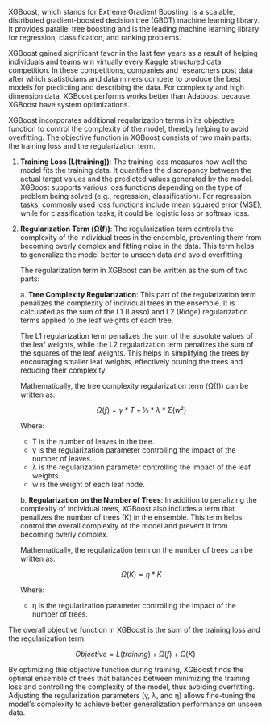 XGBoost, which stands for Extreme Gradient Boosting, is a scalable, distributed gradient-boosted decision tree (GBDT) machine learning library. It provides parallel tree boosting and is the leading machine learning library for regression, classification, and ranking problems.

XGBoost gained significant favor in the last few years as a result of helping individuals and teams win virtually every Kaggle structured data competition. In these competitions, companies and researchers post data after which statisticians and data miners compete to produce the best models for predicting and describing the data.
For complexity and high dimension data, XGBoost performs works better than Adaboost because XGBoost have system optimizations.

XGBoost incorporates additional regularization terms in its objective function to control the complexity of the model, thereby helping to avoid overfitting. The objective function in XGBoost consists of two main parts: the training loss and the regularization term.

1. **Training Loss (L(training))**: The training loss measures how well the model fits the training data. It quantifies the discrepancy between the actual target values and the predicted values generated by the model. XGBoost supports various loss functions depending on the type of problem being solved (e.g., regression, classification). For regression tasks, commonly used loss functions include mean squared error (MSE), while for classification tasks, it could be logistic loss or softmax loss.

2. **Regularization Term (Ω(f))**: The regularization term controls the complexity of the individual trees in the ensemble, preventing them from becoming overly complex and fitting noise in the data. This term helps to generalize the model better to unseen data and avoid overfitting.

   The regularization term in XGBoost can be written as the sum of two parts:

   a. **Tree Complexity Regularization**: This part of the regularization term penalizes the complexity of individual trees in the ensemble. It is calculated as the sum of the L1 (Lasso) and L2 (Ridge) regularization terms applied to the leaf weights of each tree.
   
   The L1 regularization term penalizes the sum of the absolute values of the leaf weights, while the L2 regularization term penalizes the sum of the squares of the leaf weights. This helps in simplifying the trees by encouraging smaller leaf weights, effectively pruning the trees and reducing their complexity.
   
   Mathematically, the tree complexity regularization term (Ω(f)) can be written as:
   
   $$Ω(f) = γ * T + ½ * λ * Σ(w²)$$

   Where:
   - T is the number of leaves in the tree.
   - γ is the regularization parameter controlling the impact of the number of leaves.
   - λ is the regularization parameter controlling the impact of the leaf weights.
   - w is the weight of each leaf node.

   b. **Regularization on the Number of Trees**: In addition to penalizing the complexity of individual trees, XGBoost also includes a term that penalizes the number of trees (K) in the ensemble. This term helps control the overall complexity of the model and prevent it from becoming overly complex.
   
   Mathematically, the regularization term on the number of trees can be written as:
   
   $$Ω(K) = η * K$$

   Where:
   - η is the regularization parameter controlling the impact of the number of trees.

The overall objective function in XGBoost is the sum of the training loss and the regularization term:

$$Objective = L(training) + Ω(f) + Ω(K)$$

By optimizing this objective function during training, XGBoost finds the optimal ensemble of trees that balances between minimizing the training loss and controlling the complexity of the model, thus avoiding overfitting. Adjusting the regularization parameters (γ, λ, and η) allows fine-tuning the model's complexity to achieve better generalization performance on unseen data.
